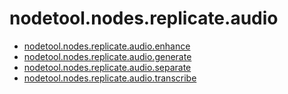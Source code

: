 # nodetool.nodes.replicate.audio

- [nodetool.nodes.replicate.audio.enhance](/nodes/replicate/audio/enhance.md)
- [nodetool.nodes.replicate.audio.generate](/nodes/replicate/audio/generate.md)
- [nodetool.nodes.replicate.audio.separate](/nodes/replicate/audio/separate.md)
- [nodetool.nodes.replicate.audio.transcribe](/nodes/replicate/audio/transcribe.md)
